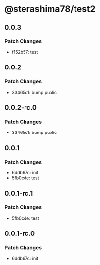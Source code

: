 # @sterashima78/test2

## 0.0.3

### Patch Changes

- f152b57: test

## 0.0.2

### Patch Changes

- 33465c1: bump public

## 0.0.2-rc.0

### Patch Changes

- 33465c1: bump public

## 0.0.1

### Patch Changes

- 6ddb67c: init
- 5fb0cde: test

## 0.0.1-rc.1

### Patch Changes

- 5fb0cde: test

## 0.0.1-rc.0

### Patch Changes

- 6ddb67c: init
